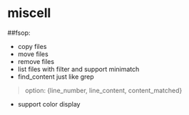 # miscell

##fsop:  
* copy files  
* move files  
* remove files  
* list files with filter and support minimatch  
* find_content just like grep  
> option: {line_number, line_content, content_matched}  
* support color display  

